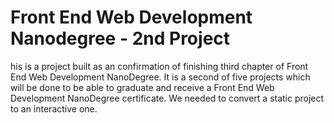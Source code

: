 # Front End Web Development Nanodegree - 2nd Project

his is a project built as an confirmation of finishing third chapter of Front End Web Development NanoDegree. It is a second of five projects which will be done to be able to graduate and receive a Front End Web Development NanoDegree certificate. We needed to convert a static project to an interactive one.
